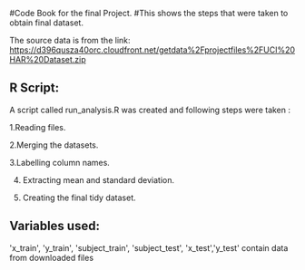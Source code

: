 #Code Book for the final Project.
#This shows the steps that were taken to obtain final dataset.

The source data is from the link:
https://d396qusza40orc.cloudfront.net/getdata%2Fprojectfiles%2FUCI%20HAR%20Dataset.zip

## R Script:
A script called run_analysis.R was created and following steps were taken :

1.Reading files.

2.Merging the datasets.

3.Labelling column names.

4. Extracting mean and standard deviation.

5. Creating the final tidy dataset.

## Variables used:
'x_train', 'y_train', 'subject_train', 'subject_test', 'x_test','y_test' contain data from downloaded files
